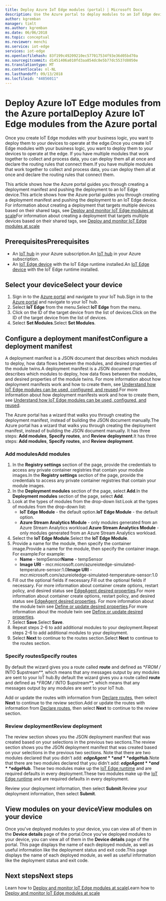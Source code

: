 ```yaml
---
title: Deploy Azure IoT Edge modules (portal) | Microsoft Docs
description: Use the Azure portal to deploy modules to an IoT Edge device
author: kgremban
manager: timlt
ms.author: kgremban
ms.date: 06/06/2018
ms.topic: conceptual
ms.reviewer: menchi
ms.service: iot-edge
services: iot-edge
ms.openlocfilehash: 83f199c49209210ec577017534f93e36d05bd70a
ms.sourcegitcommit: d1451406a010fd3aa854dc8e5b77dc5537d8050e
ms.translationtype: MT
ms.contentlocale: nl-NL
ms.lasthandoff: 09/13/2018
ms.locfileid: "44856011"
---
```

# <a name="deploy-azure-iot-edge-modules-from-the-azure-portal"></a><span data-ttu-id="77541-103">Deploy Azure IoT Edge modules from the Azure portal</span><span class="sxs-lookup"><span data-stu-id="77541-103">Deploy Azure IoT Edge modules from the Azure portal</span></span>

<span data-ttu-id="77541-104">Once you create IoT Edge modules with your business logic, you want to deploy them to your devices to operate at the edge.</span><span class="sxs-lookup"><span data-stu-id="77541-104">Once you create IoT Edge modules with your business logic, you want to deploy them to your devices to operate at the edge.</span></span> <span data-ttu-id="77541-105">If you have multiple modules that work together to collect and process data, you can deploy them all at once and declare the routing rules that connect them.</span><span class="sxs-lookup"><span data-stu-id="77541-105">If you have multiple modules that work together to collect and process data, you can deploy them all at once and declare the routing rules that connect them.</span></span> 

<span data-ttu-id="77541-106">This article shows how the Azure portal guides you through creating a deployment manifest and pushing the deployment to an IoT Edge device.</span><span class="sxs-lookup"><span data-stu-id="77541-106">This article shows how the Azure portal guides you through creating a deployment manifest and pushing the deployment to an IoT Edge device.</span></span> <span data-ttu-id="77541-107">For information about creating a deployment that targets multiple devices based on their shared tags, see [Deploy and monitor IoT Edge modules at scale](how-to-deploy-monitor.md)</span><span class="sxs-lookup"><span data-stu-id="77541-107">For information about creating a deployment that targets multiple devices based on their shared tags, see [Deploy and monitor IoT Edge modules at scale](how-to-deploy-monitor.md)</span></span>

## <a name="prerequisites"></a><span data-ttu-id="77541-108">Prerequisites</span><span class="sxs-lookup"><span data-stu-id="77541-108">Prerequisites</span></span>

* <span data-ttu-id="77541-109">An [IoT hub](../iot-hub/iot-hub-create-through-portal.md) in your Azure subscription.</span><span class="sxs-lookup"><span data-stu-id="77541-109">An [IoT hub](../iot-hub/iot-hub-create-through-portal.md) in your Azure subscription.</span></span> 
* <span data-ttu-id="77541-110">An [IoT Edge device](how-to-register-device-portal.md) with the IoT Edge runtime installed.</span><span class="sxs-lookup"><span data-stu-id="77541-110">An [IoT Edge device](how-to-register-device-portal.md) with the IoT Edge runtime installed.</span></span> 

## <a name="select-your-device"></a><span data-ttu-id="77541-111">Select your device</span><span class="sxs-lookup"><span data-stu-id="77541-111">Select your device</span></span>

1. <span data-ttu-id="77541-112">Sign in to the [Azure portal](https://portal.azure.com) and navigate to your IoT hub.</span><span class="sxs-lookup"><span data-stu-id="77541-112">Sign in to the [Azure portal](https://portal.azure.com) and navigate to your IoT hub.</span></span>
2. <span data-ttu-id="77541-113">Select **IoT Edge** from the menu.</span><span class="sxs-lookup"><span data-stu-id="77541-113">Select **IoT Edge** from the menu.</span></span>
3. <span data-ttu-id="77541-114">Click on the ID of the target device from the list of devices.</span><span class="sxs-lookup"><span data-stu-id="77541-114">Click on the ID of the target device from the list of devices.</span></span> 
4. <span data-ttu-id="77541-115">Select **Set Modules**.</span><span class="sxs-lookup"><span data-stu-id="77541-115">Select **Set Modules**.</span></span>

## <a name="configure-a-deployment-manifest"></a><span data-ttu-id="77541-116">Configure a deployment manifest</span><span class="sxs-lookup"><span data-stu-id="77541-116">Configure a deployment manifest</span></span>

<span data-ttu-id="77541-117">A deployment manifest is a JSON document that describes which modules to deploy, how data flows between the modules, and desired properties of the module twins.</span><span class="sxs-lookup"><span data-stu-id="77541-117">A deployment manifest is a JSON document that describes which modules to deploy, how data flows between the modules, and desired properties of the module twins.</span></span> <span data-ttu-id="77541-118">For more information about how deployment manifests work and how to create them, see [Understand how IoT Edge modules can be used, configured, and reused](module-composition.md).</span><span class="sxs-lookup"><span data-stu-id="77541-118">For more information about how deployment manifests work and how to create them, see [Understand how IoT Edge modules can be used, configured, and reused](module-composition.md).</span></span>

<span data-ttu-id="77541-119">The Azure portal has a wizard that walks you through creating the deployment manifest, instead of building the JSON document manually.</span><span class="sxs-lookup"><span data-stu-id="77541-119">The Azure portal has a wizard that walks you through creating the deployment manifest, instead of building the JSON document manually.</span></span> <span data-ttu-id="77541-120">It has three steps: **Add modules**, **Specify routes**, and **Review deployment**.</span><span class="sxs-lookup"><span data-stu-id="77541-120">It has three steps: **Add modules**, **Specify routes**, and **Review deployment**.</span></span> 

### <a name="add-modules"></a><span data-ttu-id="77541-121">Add modules</span><span class="sxs-lookup"><span data-stu-id="77541-121">Add modules</span></span>

1. <span data-ttu-id="77541-122">In the **Registry settings** section of the page, provide the credentials to access any private container registries that contain your module images.</span><span class="sxs-lookup"><span data-stu-id="77541-122">In the **Registry settings** section of the page, provide the credentials to access any private container registries that contain your module images.</span></span> 
2. <span data-ttu-id="77541-123">In the **Deployment modules** section of the page, select **Add**.</span><span class="sxs-lookup"><span data-stu-id="77541-123">In the **Deployment modules** section of the page, select **Add**.</span></span> 
3. <span data-ttu-id="77541-124">Look at the types of modules from the drop-down list:</span><span class="sxs-lookup"><span data-stu-id="77541-124">Look at the types of modules from the drop-down list:</span></span> 
   * <span data-ttu-id="77541-125">**IoT Edge Module** - the default option.</span><span class="sxs-lookup"><span data-stu-id="77541-125">**IoT Edge Module** - the default option.</span></span>
   * <span data-ttu-id="77541-126">**Azure Stream Analytics Module** - only modules generated from an Azure Stream Analytics workload.</span><span class="sxs-lookup"><span data-stu-id="77541-126">**Azure Stream Analytics Module** - only modules generated from an Azure Stream Analytics workload.</span></span> 
4. <span data-ttu-id="77541-127">Select the **IoT Edge Module**.</span><span class="sxs-lookup"><span data-stu-id="77541-127">Select the **IoT Edge Module**.</span></span>
5. <span data-ttu-id="77541-128">Provide a name for the module, then specify the container image.</span><span class="sxs-lookup"><span data-stu-id="77541-128">Provide a name for the module, then specify the container image.</span></span> <span data-ttu-id="77541-129">For example:</span><span class="sxs-lookup"><span data-stu-id="77541-129">For example:</span></span> 
   * <span data-ttu-id="77541-130">**Name** - tempSensor</span><span class="sxs-lookup"><span data-stu-id="77541-130">**Name** - tempSensor</span></span>
   * <span data-ttu-id="77541-131">**Image URI** - mcr.microsoft.com/azureiotedge-simulated-temperature-sensor:1.0</span><span class="sxs-lookup"><span data-stu-id="77541-131">**Image URI** - mcr.microsoft.com/azureiotedge-simulated-temperature-sensor:1.0</span></span>
6. <span data-ttu-id="77541-132">Fill out the optional fields if necessary.</span><span class="sxs-lookup"><span data-stu-id="77541-132">Fill out the optional fields if necessary.</span></span> <span data-ttu-id="77541-133">For more information about container create options, restart policy, and desired status see [EdgeAgent desired properties](module-edgeagent-edgehub.md#edgeagent-desired-properties).</span><span class="sxs-lookup"><span data-stu-id="77541-133">For more information about container create options, restart policy, and desired status see [EdgeAgent desired properties](module-edgeagent-edgehub.md#edgeagent-desired-properties).</span></span> <span data-ttu-id="77541-134">For more information about the module twin see [Define or update desired properties](module-composition.md#define-or-update-desired-properties).</span><span class="sxs-lookup"><span data-stu-id="77541-134">For more information about the module twin see [Define or update desired properties](module-composition.md#define-or-update-desired-properties).</span></span>
7. <span data-ttu-id="77541-135">Select **Save**.</span><span class="sxs-lookup"><span data-stu-id="77541-135">Select **Save**.</span></span>
8. <span data-ttu-id="77541-136">Repeat steps 2-6 to add additional modules to your deployment.</span><span class="sxs-lookup"><span data-stu-id="77541-136">Repeat steps 2-6 to add additional modules to your deployment.</span></span> 
9. <span data-ttu-id="77541-137">Select **Next** to continue to the routes section.</span><span class="sxs-lookup"><span data-stu-id="77541-137">Select **Next** to continue to the routes section.</span></span>

### <a name="specify-routes"></a><span data-ttu-id="77541-138">Specify routes</span><span class="sxs-lookup"><span data-stu-id="77541-138">Specify routes</span></span>

<span data-ttu-id="77541-139">By default the wizard gives you a route called **route** and defined as \**FROM /* INTO $upstream\*\*, which means that any messages output by any modules are sent to your IoT hub.</span><span class="sxs-lookup"><span data-stu-id="77541-139">By default the wizard gives you a route called **route** and defined as \**FROM /* INTO $upstream\*\*, which means that any messages output by any modules are sent to your IoT hub.</span></span>  

<span data-ttu-id="77541-140">Add or update the routes with information from [Declare routes](module-composition.md#declare-routes), then select **Next** to continue to the review section.</span><span class="sxs-lookup"><span data-stu-id="77541-140">Add or update the routes with information from [Declare routes](module-composition.md#declare-routes), then select **Next** to continue to the review section.</span></span>

### <a name="review-deployment"></a><span data-ttu-id="77541-141">Review deployment</span><span class="sxs-lookup"><span data-stu-id="77541-141">Review deployment</span></span>

<span data-ttu-id="77541-142">The review section shows you the JSON deployment manifest that was created based on your selections in the previous two sections.</span><span class="sxs-lookup"><span data-stu-id="77541-142">The review section shows you the JSON deployment manifest that was created based on your selections in the previous two sections.</span></span> <span data-ttu-id="77541-143">Note that there are two modules declared that you didn't add: **$edgeAgent** and **$edgeHub**.</span><span class="sxs-lookup"><span data-stu-id="77541-143">Note that there are two modules declared that you didn't add: **$edgeAgent** and **$edgeHub**.</span></span> <span data-ttu-id="77541-144">These two modules make up the [IoT Edge runtime](iot-edge-runtime.md) and are required defaults in every deployment.</span><span class="sxs-lookup"><span data-stu-id="77541-144">These two modules make up the [IoT Edge runtime](iot-edge-runtime.md) and are required defaults in every deployment.</span></span> 

<span data-ttu-id="77541-145">Review your deployment information, then select **Submit**.</span><span class="sxs-lookup"><span data-stu-id="77541-145">Review your deployment information, then select **Submit**.</span></span> 

## <a name="view-modules-on-your-device"></a><span data-ttu-id="77541-146">View modules on your device</span><span class="sxs-lookup"><span data-stu-id="77541-146">View modules on your device</span></span>

<span data-ttu-id="77541-147">Once you've deployed modules to your device, you can view all of them in the **Device details** page of the portal.</span><span class="sxs-lookup"><span data-stu-id="77541-147">Once you've deployed modules to your device, you can view all of them in the **Device details** page of the portal.</span></span> <span data-ttu-id="77541-148">This page displays the name of each deployed module, as well as useful information like the deployment status and exit code.</span><span class="sxs-lookup"><span data-stu-id="77541-148">This page displays the name of each deployed module, as well as useful information like the deployment status and exit code.</span></span> 

## <a name="next-steps"></a><span data-ttu-id="77541-149">Next steps</span><span class="sxs-lookup"><span data-stu-id="77541-149">Next steps</span></span>

<span data-ttu-id="77541-150">Learn how to [Deploy and monitor IoT Edge modules at scale](how-to-deploy-monitor.md)</span><span class="sxs-lookup"><span data-stu-id="77541-150">Learn how to [Deploy and monitor IoT Edge modules at scale](how-to-deploy-monitor.md)</span></span>
